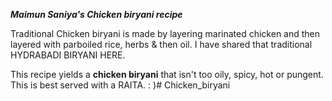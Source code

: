 ***Maimun Saniya's Chicken biryani recipe***

Traditional Chicken biryani is made by layering marinated chicken and then layered with parboiled rice, herbs & then oil. I have shared that traditional HYDRABADI BIRYANI HERE.

This recipe yields a **chicken biryani** that isn't too oily, spicy, hot or pungent. This is best served with a RAITA. : )# Chicken_biryani
